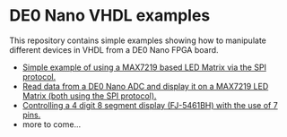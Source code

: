# DE0 Nano VHDL examples

This repository contains simple examples showing how to manipulate different devices in VHDL from a DE0 Nano FPGA board.

* [Simple example of using a MAX7219 based LED Matrix via the SPI protocol.](src/LEDMatrix)
* [Read data from a DE0 Nano ADC and display it on a MAX7219 LED Matrix (both using the SPI protocol).](src/ADC_LEDMatrix)
* [Controlling a 4 digit 8 segment display (FJ-5461BH) with the use of 7 pins.](src/SegmentDisplay)
* more to come...
